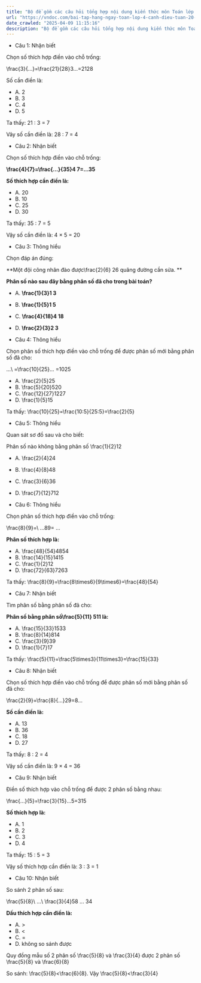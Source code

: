 ```yaml
---
title: "Bộ đề gồm các câu hỏi tổng hợp nội dung kiến thức môn Toán lớp 4 đã học ở Tuần 20 trong chương trình Toán lớp 4 Tập 2 sách Cánh Diều, giúp các em ôn tập và luyện giải các dạng bài tập Toán lớp 4. Mời các em cùng luyện tập."
url: "https://vndoc.com/bai-tap-hang-ngay-toan-lop-4-canh-dieu-tuan-20-thu-3-335525"
date_crawled: "2025-04-09 11:15:16"
description: "Bộ đề gồm các câu hỏi tổng hợp nội dung kiến thức môn Toán lớp 4 đã học ở Tuần 20 trong chương trình Toán lớp 4 Tập 2 sách Cánh Diều, giúp các em ôn tập và luyện giải các dạng bài tập Toán lớp 4. Mời các em cùng luyện tập."
---
```


* Câu 1:  Nhận biết

Chọn số thích hợp điền vào chỗ trống:

\\frac{3}{...}=\\frac{21}{28}3...=2128

Số cần điền là:

  * A. 2 
  * B. 3 
  * C. 4 
  * D. 5 



Ta thấy: 21 : 3 = 7

Vây số cần điền là: 28 : 7 = 4

* Câu 2:  Nhận biết

Chọn số thích hợp điền vào chỗ trống:

**\\frac{4}{7}=\\frac{...}{35}4 7=...35**

**Số thích hợp cần điền là:**

  * A. 20 
  * B. 10 
  * C. 25 
  * D. 30 



Ta thấy: 35 : 7 = 5

Vậy số cần điền là: 4 × 5 = 20

* Câu 3:  Thông hiểu

Chọn đáp án đúng:

**Một đội công nhân đào được\\frac{2}{6} 26 quãng đường cần sửa. **

**Phân số nào sau đây bằng phân số đã cho trong bài toán?**

  * A. **\\frac{1}{3}1 3**
  * B. **\\frac{1}{5}1 5**
  * C. **\\frac{4}{18}4 18**
  * D. **\\frac{2}{3}2 3**



* Câu 4:  Thông hiểu

Chọn phân số thích hợp điền vào chỗ trống để được phân số mới bằng phân số đã cho:

...\\ =\\frac{10}{25}... =1025

  * A. \\frac{2}{5}25
  * B. \\frac{5}{20}520
  * C. \\frac{12}{27}1227
  * D. \\frac{1}{5}15



Ta thấy: \\frac{10}{25}=\\frac{10:5}{25:5}=\\frac{2}{5}

* Câu 5:  Thông hiểu

Quan sát sơ đồ sau và cho biết:

Phân số nào không bằng phân số \\frac{1}{2}12

  * A. \\frac{2}{4}24
  * B. \\frac{4}{8}48
  * C. \\frac{3}{6}36
  * D. \\frac{7}{12}712



* Câu 6:  Thông hiểu

Chọn phân số thích hợp điền vào chỗ trống:

\\frac{8}{9}=\\ ...89= ...

**Phân số thích hợp là:**

  * A. \\frac{48}{54}4854
  * B. \\frac{14}{15}1415
  * C. \\frac{1}{2}12
  * D. \\frac{72}{63}7263



Ta thấy: \\frac{8}{9}=\\frac{8\\times6}{9\\times6}=\\frac{48}{54}

* Câu 7:  Nhận biết

Tìm phân số bằng phân số đã cho:

**Phân số bằng phân số\\frac{5}{11} 511 là:**

  * A. \\frac{15}{33}1533
  * B. \\frac{8}{14}814
  * C. \\frac{3}{9}39
  * D. \\frac{1}{7}17



Ta thấy: \\frac{5}{11}=\\frac{5\\times3}{11\\times3}=\\frac{15}{33}

* Câu 8:  Nhận biết

Chọn số thích hợp điền vào chỗ trống để được phân số mới bằng phân số đã cho:

\\frac{2}{9}=\\frac{8}{...}29=8...

**Số cần điền là:**

  * A. 13 
  * B. 36 
  * C. 18 
  * D. 27 



Ta thấy: 8 : 2 = 4

Vậy số cần điền là: 9 × 4 = 36

* Câu 9:  Nhận biết

Điền số thích hợp vào chỗ trống để được 2 phân số bằng nhau:

\\frac{...}{5}=\\frac{3}{15}...5=315

**Số thích hợp là:**

  * A. 1 
  * B. 2 
  * C. 3 
  * D. 4 



Ta thấy: 15 : 5 = 3

Vậy số thích hợp cần điền là: 3 : 3 = 1

* Câu 10:  Nhận biết

So sánh 2 phân số sau:

\\frac{5}{8}\\ ...\\ \\frac{3}{4}58 ... 34

**Dấu thích hợp cần điền là:**

  * A. >
  * B. <
  * C. = 
  * D. không so sánh được 



Quy đồng mẫu số 2 phân số \\frac{5}{8} và \\frac{3}{4} được 2 phân số \\frac{5}{8} và \\frac{6}{8}

So sánh: \\frac{5}{8}<\\frac{6}{8}. Vậy \\frac{5}{8}<\\frac{3}{4}
